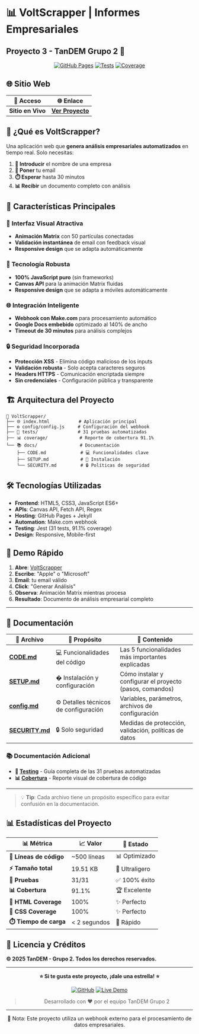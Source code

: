 # 📊 VoltScrapper | Informes Empresariales
## **Proyecto 3 - TanDEM Grupo 2** 🎯

<div align="center">

[![GitHub Pages](https://img.shields.io/badge/GitHub%20Pages-Live-brightgreen)](https://javiidiazglez.github.io/Proyecto_3_VoltScrapper/) [![Tests](https://img.shields.io/badge/Tests-31%2F31-brightgreen)](./tests/test-unico.js) [![Coverage](https://img.shields.io/badge/Coverage-91.1%25-brightgreen)](./coverage/index.html)

</div>

## 🌐 Sitio Web

| 🚀 **Acceso** | 🌐 **Enlace** |
|---------------|---------------|
| **Sitio en Vivo** | **[Ver Proyecto](https://javiidiazglez.github.io/Proyecto_3_VoltScrapper/)** |

## 🎯 ¿Qué es VoltScrapper?

Una aplicación web que **genera análisis empresariales automatizados** en tiempo real. Solo necesitas:

1. **📝 Introducir** el nombre de una empresa
2. **📧 Poner** tu email  
3. **⏱️ Esperar** hasta 30 minutos
4. **📊 Recibir** un documento completo con análisis

## 🌟 Características Principales

### 🎨 **Interfaz Visual Atractiva**
- **Animación Matrix** con 50 partículas conectadas
- **Validación instantánea** de email con feedback visual
- **Responsive design** que se adapta automáticamente

### 🔧 **Tecnología Robusta**
- **100% JavaScript puro** (sin frameworks)
- **Canvas API** para la animación Matrix fluidas
- **Responsive design** que se adapta a móviles automáticamente

### 🌐 **Integración Inteligente**
- **Webhook con Make.com** para procesamiento automático
- **Google Docs embebido** optimizado al 140% de ancho
- **Timeout de 30 minutos** para análisis complejos

### 🔒 **Seguridad Incorporada**
- **Protección XSS** - Elimina código malicioso de los inputs
- **Validación robusta** - Solo acepta caracteres seguros  
- **Headers HTTPS** - Comunicación encriptada siempre
- **Sin credenciales** - Configuración pública y transparente

## 🏗️ **Arquitectura del Proyecto**

```
📁 VoltScrapper/
├── 🌐 index.html           # Aplicación principal
├── ⚙️ config/config.js     # Configuración del webhook
├── 🧪 tests/               # 31 pruebas automatizadas
├── 📊 coverage/            # Reporte de cobertura 91.1%
└── 📚 docs/                # Documentación
    ├── CODE.md             # 💻 Funcionalidades clave
    ├── SETUP.md            # 🔧 Instalación
    └── SECURITY.md         # 🔒 Políticas de seguridad
```

## 🛠️ **Tecnologías Utilizadas**

- **Frontend**: HTML5, CSS3, JavaScript ES6+
- **APIs**: Canvas API, Fetch API, Regex
- **Hosting**: GitHub Pages + Jekyll
- **Automation**: Make.com webhook
- **Testing**: Jest (31 tests, 91.1% coverage)
- **Design**: Responsive, Mobile-first

## 🚀 **Demo Rápido**

1. **Abre**: [VoltScrapper](https://javiidiazglez.github.io/Proyecto_3_VoltScrapper/)
2. **Escribe**: "Apple" o "Microsoft"
3. **Email**: tu email válido
4. **Click**: "Generar Análisis"
5. **Observa**: Animación Matrix mientras procesa
6. **Resultado**: Documento de análisis empresarial completo

---

## 📖 **Documentación**

| 📄 **Archivo** | 🎯 **Propósito** | 📝 **Contenido** |
|----------------|-------------------|-------------------|
| **[CODE.md](docs/CODE.md)** | 💻 Funcionalidades del código | Las 5 funcionalidades más importantes explicadas |
| **[SETUP.md](docs/SETUP.md)** | � Instalación y configuración | Cómo instalar y configurar el proyecto (pasos, comandos) |
| **[config.md](docs/config.md)** | ⚙️ Detalles técnicos de configuración | Variables, parámetros, archivos de configuración |
| **[SECURITY.md](docs/SECURITY.md)** | 🔒 Solo seguridad | Medidas de protección, validación, políticas de datos |

### 📚 **Documentación Adicional**
- **🧪 [Testing](./tests/README.md)** - Guía completa de las 31 pruebas automatizadas
- **📊 [Cobertura](./assets/images/coverage-visual.svg)** - Reporte visual de cobertura de código

---

> 💡 **Tip**: Cada archivo tiene un propósito específico para evitar confusión en la documentación.

## 📊 Estadísticas del Proyecto

| 📊 **Métrica** | 📈 **Valor** | 🎯 **Estado** |
|----------------|--------------|---------------|
| **💾 Líneas de código** | ~500 líneas | 📊 Optimizado |
| **⚡ Tamaño total** | 19.51 KB | 🚀 Ultraligero |
| **🧪 Pruebas** | 31/31 | ✅ 100% éxito |
| **📊 Cobertura** | 91.1% | 🏆 Excelente |
| **🎨 HTML Coverage** | 100% | ✨ Perfecto |
| **💎 CSS Coverage** | 100% | ✨ Perfecto |
| **⏱️ Tiempo de carga** | < 2 segundos | 🚀 Rápido |

## 📝 Licencia y Créditos

**© 2025 TanDEM - Grupo 2. Todos los derechos reservados.**

---

<div align="center">

**⭐ Si te gusta este proyecto, ¡dale una estrella! ⭐**

[![GitHub](https://img.shields.io/badge/GitHub-Proyecto_3_VoltScrapper-181717?logo=github)](https://github.com/javiidiazglez/Proyecto_3_VoltScrapper)
[![Live Demo](https://img.shields.io/badge/Live_Demo-Ver_Sitio-brightgreen)](https://javiidiazglez.github.io/Proyecto_3_VoltScrapper/)

> Desarrollado con ❤️ por el equipo TanDEM Grupo 2

---

📌 Nota: Este proyecto utiliza un webhook externo para el procesamiento de datos empresariales.

</div>